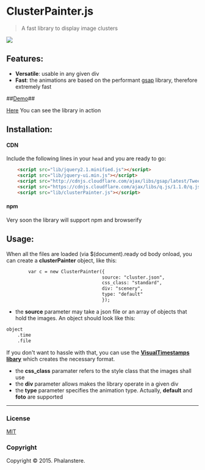 # ClusterPainter.js

> A fast library to display image clusters 

<img src="http://burckhardt.ludicmedia.de/ClusterPainter/Screenshot.png">

## Features:

- **Versatile**: usable in any given div 
- **Fast**: the animations are based on the performant [gsap](http://greensock.com/gsap) library, therefore extremely fast

##<a href="http://burckhardt.ludicmedia.de/ClusterPainter">Demo</a>##

<a href="http://burckhardt.ludicmedia.de/ClusterPainter">Here</a> You can see the library in action

## Installation:

#### CDN

Include the following lines in your `head` and you are ready to go:
```html
 	<script src="lib/jquery2.1.minified.js"></script>
 	<script src="lib/jquery-ui.min.js"></script>
 	<script src="http://cdnjs.cloudflare.com/ajax/libs/gsap/latest/TweenMax.min.js"></script>
 	<script src="https://cdnjs.cloudflare.com/ajax/libs/q.js/1.1.0/q.js"></script>
    <script src="lib/clusterPainter.js"></script>
```


#### npm

Very soon the library will support npm and browserify 


## Usage:
	

When all the files are loaded (via $(document).ready od body onload, you can create a **clusterPainter** object, like this:
  
```html
		var c = new ClusterPainter({
								   source: "cluster.json",	
								   css_class: "standard",
								   div: "scenery",
								   type: "default"
								   });
```

- the **source** parameter may take a json file or an array of objects that hold the images. An object should look like this: 

```html
object
	.time
	.file

```

If you don't want to hassle with that, you can use the <a href="https://github.com/Phalanstere/TimestampedVisuals">**VisualTimestamps libary**</a> which creates the necessary format.


- the **css_class** paramater refers to the style class that the images shall use
- the **div** parameter allows makes the library operate in a given div
- the **type** parameter specifies the animation type. Actually, **default** and **foto** are supported  


---
### License

[MIT](http://opensource.org/licenses/MIT)



### Copyright

Copyright &copy; 2015. Phalanstere.


